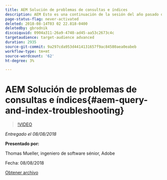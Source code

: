 ```yaml
---
title: AEM Solución de problemas de consultas e índices
description: AEM Esto es una continuación de la sesión del año pasado de Indexación de segmentos y Consulta JCR. Abarca los mismos temas, pero con contenido completamente nuevo y tiene poca superposición con la presentación anterior. AEM También se incluyen las nuevas funciones de la versión 6.4 de la versión de.
page-status-flag: never-activated
deleted: 2018-08-14T03 02 22.818-0400
deletedby: gbrodnik
discoiquuid: 0904a311-26a9-4748-ad45-aa53c2673c4c
targetaudience: target-audience advanced
duration: 2935
source-git-commit: 9a297cda953d4414131657f9ac84580aea0eabeb
workflow-type: tm+mt
source-wordcount: '62'
ht-degree: 3%

---
```



# AEM Solución de problemas de consultas e índices{#aem-query-and-index-troubleshooting}

>[!VIDEO](https://video.tv.adobe.com/v/23270/?quality=9)

*Entregado el 08/08/2018*

**Presentado por:**

Thomas Mueller, ingeniero de software sénior, Adobe

Fecha: 08/08/2018

[Obtener archivo](assets/20180808-gems-adobe+cloud+platform-experience+system+of+record-1.pdf)

<!--
[Get back to the Overview](https://helpx.adobe.com/experience-manager/kt/eseminars/gems/aem-index.html)
-->
